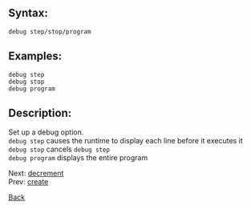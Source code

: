 ## Syntax:
`debug step/stop/program`
## Examples:
`debug step`  
`debug stop`  
`debug program`
## Description:
Set up a debug option.  
`debug step` causes the runtime to display each line before it executes it  
`debug stop` cancels `debug step`  
`debug program` displays the entire program

Next: [decrement](decrement.md)  
Prev: [create](create.md)

[Back](../README.md)
